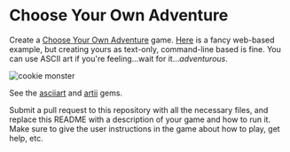 # Choose Your Own Adventure

Create a [Choose Your Own Adventure](http://en.wikipedia.org/wiki/Choose_Your_Own_Adventure#Format) game. [Here](https://writer.inklestudios.com/stories/musgraveritual) is a fancy web-based example, but creating yours as text-only, command-line based is fine. You can use ASCII art if you're feeling...wait for it...*adventurous*.

![cookie monster](http://media.giphy.com/media/5wWf7GXcEM6fJRAzUo8/giphy.gif)

See the [asciiart](https://github.com/nodanaonlyzuul/asciiart) and [artii](https://github.com/miketierney/artii) gems.

Submit a pull request to this repository with all the necessary files, and replace this README with a description of your game and how to run it. Make sure to give the user instructions in the game about how to play, get help, etc.
